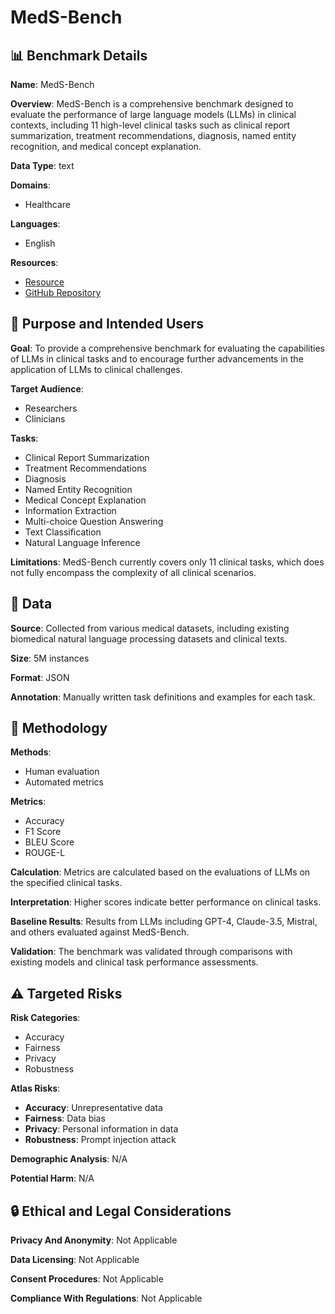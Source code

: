 # MedS-Bench

## 📊 Benchmark Details

**Name**: MedS-Bench

**Overview**: MedS-Bench is a comprehensive benchmark designed to evaluate the performance of large language models (LLMs) in clinical contexts, including 11 high-level clinical tasks such as clinical report summarization, treatment recommendations, diagnosis, named entity recognition, and medical concept explanation.

**Data Type**: text

**Domains**:
- Healthcare

**Languages**:
- English

**Resources**:
- [Resource](https://henrychur.github.io/MedS-Bench/)
- [GitHub Repository](https://github.com/MAGIC-AI4Med/MedS-Ins)

## 🎯 Purpose and Intended Users

**Goal**: To provide a comprehensive benchmark for evaluating the capabilities of LLMs in clinical tasks and to encourage further advancements in the application of LLMs to clinical challenges.

**Target Audience**:
- Researchers
- Clinicians

**Tasks**:
- Clinical Report Summarization
- Treatment Recommendations
- Diagnosis
- Named Entity Recognition
- Medical Concept Explanation
- Information Extraction
- Multi-choice Question Answering
- Text Classification
- Natural Language Inference

**Limitations**: MedS-Bench currently covers only 11 clinical tasks, which does not fully encompass the complexity of all clinical scenarios.

## 💾 Data

**Source**: Collected from various medical datasets, including existing biomedical natural language processing datasets and clinical texts.

**Size**: 5M instances

**Format**: JSON

**Annotation**: Manually written task definitions and examples for each task.

## 🔬 Methodology

**Methods**:
- Human evaluation
- Automated metrics

**Metrics**:
- Accuracy
- F1 Score
- BLEU Score
- ROUGE-L

**Calculation**: Metrics are calculated based on the evaluations of LLMs on the specified clinical tasks.

**Interpretation**: Higher scores indicate better performance on clinical tasks.

**Baseline Results**: Results from LLMs including GPT-4, Claude-3.5, Mistral, and others evaluated against MedS-Bench.

**Validation**: The benchmark was validated through comparisons with existing models and clinical task performance assessments.

## ⚠️ Targeted Risks

**Risk Categories**:
- Accuracy
- Fairness
- Privacy
- Robustness

**Atlas Risks**:
- **Accuracy**: Unrepresentative data
- **Fairness**: Data bias
- **Privacy**: Personal information in data
- **Robustness**: Prompt injection attack

**Demographic Analysis**: N/A

**Potential Harm**: N/A

## 🔒 Ethical and Legal Considerations

**Privacy And Anonymity**: Not Applicable

**Data Licensing**: Not Applicable

**Consent Procedures**: Not Applicable

**Compliance With Regulations**: Not Applicable
